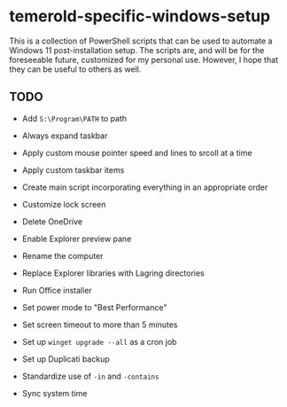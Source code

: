 # temerold-specific-windows-setup

This is a collection of PowerShell scripts that can be used to automate a Windows 11 post-installation setup. The scripts are, and will be for the foreseeable future, customized for my personal use. However, I hope that they can be useful to others as well.

## TODO
- Add `S:\Program\PATH` to path

- Always expand taskbar

- Apply custom mouse pointer speed and lines to srcoll at a time

- Apply custom taskbar items

- Create main script incorporating everything in an appropriate order

- Customize lock screen

- Delete OneDrive

- Enable Explorer preview pane

- Rename the computer

- Replace Explorer libraries with Lagring directories

- Run Office installer

- Set power mode to "Best Performance"

- Set screen timeout to more than 5 minutes

- Set up `winget upgrade --all` as a cron job

- Set up Duplicati backup

- Standardize use of `-in` and `-contains`

- Sync system time
